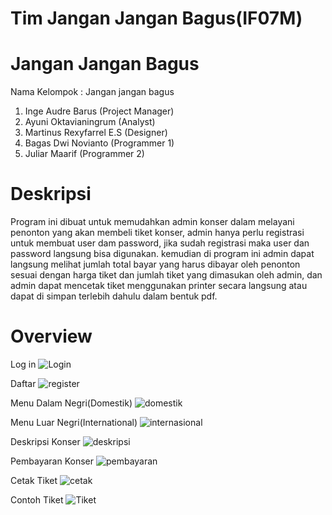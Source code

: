 # Tim Jangan Jangan Bagus(IF07M)

# Jangan Jangan Bagus
Nama Kelompok 		: Jangan jangan bagus
1. Inge Audre Barus (Project Manager)
2. Ayuni Oktavianingrum (Analyst)
3. Martinus Rexyfarrel E.S (Designer)
4. Bagas Dwi Novianto (Programmer 1)
5. Juliar Maarif (Programmer 2)
              
# Deskripsi              
Program ini dibuat untuk memudahkan admin konser dalam melayani penonton yang akan membeli tiket konser, admin hanya perlu registrasi untuk membuat user dam password, jika sudah registrasi maka user dan password langsung bisa digunakan. kemudian di program ini admin dapat langsung melihat jumlah total bayar yang harus dibayar oleh penonton sesuai dengan harga tiket dan jumlah tiket yang dimasukan oleh admin, dan admin dapat mencetak tiket menggunakan printer secara langsung atau dapat di simpan terlebih dahulu dalam bentuk pdf.

# Overview
Log in
![Login](https://user-images.githubusercontent.com/30452406/128622490-df325063-a0a1-49cd-98db-990e91c71608.png)

Daftar
![register](https://user-images.githubusercontent.com/30452406/128622525-81714eff-388a-404b-8afc-34c5db5acb7d.png)

Menu Dalam Negri(Domestik)
![domestik](https://user-images.githubusercontent.com/30452406/128622543-39689fe4-b1ae-47c3-897e-9ec9eb21b915.png)

Menu Luar Negri(International)
![internasional](https://user-images.githubusercontent.com/30452406/128622549-a306c74b-bde1-46d6-966a-35588ca8f0d6.png)

Deskripsi Konser
![deskripsi](https://user-images.githubusercontent.com/30452406/128622561-8c23927c-ba1a-4747-a5bf-c22460d8fa9f.png)

Pembayaran Konser
![pembayaran](https://user-images.githubusercontent.com/30452406/128622568-4b38d2dc-8c71-459b-a63e-6469ba064df7.png)

Cetak Tiket
![cetak](https://user-images.githubusercontent.com/30452406/128622581-ada681b1-8a5e-4610-9022-3d3bb39a2692.png)

Contoh Tiket
![Tiket](https://user-images.githubusercontent.com/30452406/128622615-877fc48e-cab0-4f18-ad91-8cb02b9f9c4e.png)

